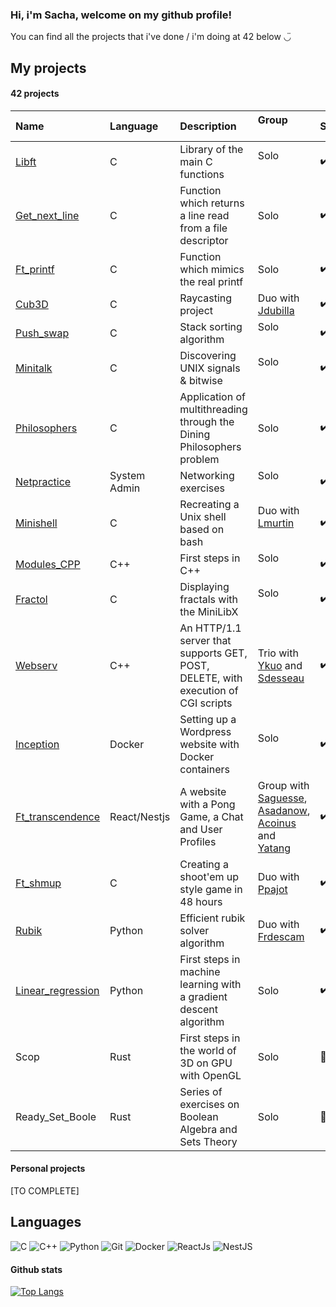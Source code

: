 ### Hi, i'm Sacha, welcome on my github profile!

You can find all the projects that i've done / i'm doing at 42 below ◡̈

## My projects

#### 42 projects

| Name                                   | Language     | Description                 | Group                                                               | Status | How interesting? |
|:---------------------------------------|:-------------|:----------------------------|:--------------------------------------------------------------------|:-------|:---|
| [Libft][42-libft]                      | C            | Library of the main C functions | Solo                                                       | ✔️|   ★|
| [Get_next_line][42-get_next_line]      | C            | Function which returns a line read from a file descriptor| Solo                                    | ✔️| ★|
| [Ft_printf][42-ft_printf]              | C            | Function which mimics the real printf | Solo                                             |✔️| ★|
| [Cub3D][42-cub3d]                      | C            | Raycasting project| Duo with [Jdubilla][Jdubilla]                                              |✔️| ★★★|
| [Push_swap][42-push_swap]              | C            | Stack sorting algorithm| Solo                                                                 |✔️|★★★|
| [Minitalk][42-minitalk]                | C            | Discovering UNIX signals & bitwise | Solo                                                 |✔️|★★|
| [Philosophers][42-Philosophers]        | C            | Application of multithreading through the Dining Philosophers problem | Solo |✔️|★★★★|
| [Netpractice][42-netpractice]          | System Admin | Networking exercises| Solo                                                               |✔️| ★★|
| [Minishell][42-Minishell]              | C            | Recreating a Unix shell based on bash| Duo with [Lmurtin][Lmurtin]                      |✔️|★★★★|
| [Modules_CPP][42-CPP_Modules]          | C++          | First steps in C++ | Solo                                                              |✔️|★★★|
| [Fractol][42-fractol]                  | C            | Displaying fractals with the MiniLibX  | Solo                                           |✔️|★★★★|
| [Webserv][42-Webserv]                  | C++          | An HTTP/1.1 server that supports GET, POST, DELETE, with execution of CGI scripts | Trio with [Ykuo][Ykuo] and [Sdesseau][Sdesseau]                              |✔️|★★★★|
| [Inception][42-Inception]              | Docker       | Setting up a Wordpress website with Docker containers | Solo                                        |✔️|★★★|
| [Ft_transcendence][42-ft_transcendence]| React/Nestjs | A website with a Pong Game, a Chat and User Profiles | Group with [Saguesse][Saguesse], [Asadanow][Asadanow], [Acoinus][Acoinus] and [Yatang][Yatang] | ✔️ |★★★★|
| [Ft_shmup][42-ft-shmup]                | C            | Creating a shoot'em up style game in 48 hours  | Duo with [Ppajot][Ppajot]                         |✔️|★★★|
| [Rubik][42-rubik]                      | Python       | Efficient rubik solver algorithm  | Duo with [Frdescam][Frdescam]                                     |✔️|★★★★|
| [Linear_regression][linear_regression] | Python       | First steps in machine learning with a gradient descent algorithm | Solo                               | ✔️|★★★★|
| Scop | Rust       | First steps in the world of 3D on GPU with OpenGL | Solo                               | 🚧|?|
| Ready_Set_Boole | Rust       | Series of exercises on Boolean Algebra and Sets Theory | Solo                               | 🚧|?|

#### Personal projects

[TO COMPLETE]

## Languages

![C]
![C++]
![Python]
![Git]
![Docker]
![ReactJs]
![NestJS]

<!-- Lien repo github --->

[42-CPP_Modules]:https://github.com/pareidolies/42-cpp_pool
[42-libft]: https://github.com/pareidolies/42-libft
[42-get_next_line]: https://github.com/pareidolies/42-get_next_line
[42-ft_printf]:https://github.com/pareidolies/42-ft_printf
[42-fractol]:https://github.com/pareidolies/42-fract-ol
[42-push_swap]:https://github.com/pareidolies/42-push_swap
[42-minitalk]:https://github.com/pareidolies/42-minitalk
[42-Philosophers]:https://github.com/pareidolies/42-philosophers
[42-Minishell]:https://github.com/pareidolies/42-minishell
[42-Webserv]:https://github.com/pareidolies/42-webserv
[42-Inception]:https://github.com/pareidolies/42-inception
[42-ft_transcendence]:https://github.com/alex-sdn/ft_transcendence
[linear_regression]:https://github.com/pareidolies/42-ft_linear_regression
[42-rubik]:https://github.com/frdescam/rubik
[42-cub3d]:https://github.com/pareidolies/42-cub3d
[42-netpractice]:https://github.com/pareidolies/42-netpractice
[42-ft-shmup]:https://github.com/pareidolies/42-ft_shmup

<!-- Mates --->

[Jdubilla]:https://github.com/jdubilla
[Lmurtin]:https://github.com/LeaMurtin
[Ykuo]:https://github.com/Chenade
[Sdesseau]:https://github.com/sdesseau
[Saguesse]:https://github.com/swilene
[Asadanow]:https://github.com/alex-sdn
[Acoinus]:https://github.com/ob-teau
[Yatang]:https://github.com/yahuitang227
[Ppajot]:https://github.com/pypajot
[Frdescam]:https://github.com/frdescam

<!-- Github Link --->

[C]: https://img.shields.io/badge/C-%2300599C.svg?style=for-the-badge&logo=c&logoColor=white
[C++]: https://img.shields.io/badge/C++-%2300599C.svg?style=for-the-badge&logo=c%2B%2B&logoColor=white
[Docker]: https://img.shields.io/badge/Docker-2CA5E0?style=for-the-badge&logo=docker&logoColor=white
[Python]: https://img.shields.io/badge/Python-3776AB?style=for-the-badge&logo=python&logoColor=white
[ReactJs]: https://img.shields.io/badge/React-20232A?style=for-the-badge&logo=react&logoColor=61DAFB
[NestJs]: https://img.shields.io/badge/-NestJs-ea2845?style=for-the-badge&logo=nestjs&logoColor=white
[Git]: https://img.shields.io/badge/git-%23F05033.svg?style=for-the-badge&logo=git&logoColor=white

#### Github stats

[![Top Langs](https://github-readme-stats.vercel.app/api/top-langs/?username=pareidolies&layout=compact&theme=apprentice)](https://github.com/anuraghazra/github-readme-stats)

<!--
**pareidolies/pareidolies** is a ✨ _special_ ✨ repository because its `README.md` (this file) appears on your GitHub profile.

Here are some ideas to get you started:

- 🔭 I’m currently working on ...
- 🌱 I’m currently learning ...
- 👯 I’m looking to collaborate on ...
- 🤔 I’m looking for help with ...
- 💬 Ask me about ...
- 📫 How to reach me: ...
- 😄 Pronouns: ...
- ⚡ Fun fact: ...
-->
